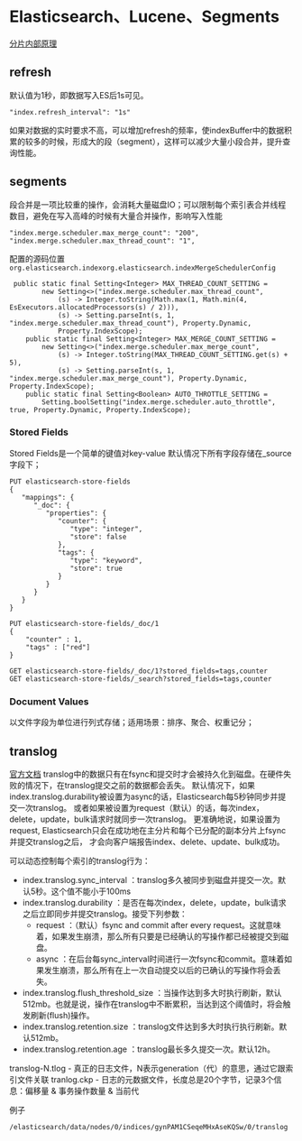 # Elasticsearch、Lucene、Segments   
[分片内部原理](https://www.elastic.co/guide/cn/elasticsearch/guide/current/inside-a-shard.html)


## refresh  
默认值为1秒，即数据写入ES后1s可见。
```
"index.refresh_interval": "1s"
```
如果对数据的实时要求不高，可以增加refresh的频率，使indexBuffer中的数据积累的较多的时候，形成大的段（segment），这样可以减少大量小段合并，提升查询性能。

## segments

段合并是一项比较重的操作，会消耗大量磁盘IO；可以限制每个索引表合并线程数目，避免在写入高峰的时候有大量合并操作，影响写入性能
```
"index.merge.scheduler.max_merge_count": "200",
"index.merge.scheduler.max_thread_count": "1",
```

配置的源码位置  `org.elasticsearch.indexorg.elasticsearch.indexMergeSchedulerConfig`
```
 public static final Setting<Integer> MAX_THREAD_COUNT_SETTING =
        new Setting<>("index.merge.scheduler.max_thread_count",
            (s) -> Integer.toString(Math.max(1, Math.min(4, EsExecutors.allocatedProcessors(s) / 2))),
            (s) -> Setting.parseInt(s, 1, "index.merge.scheduler.max_thread_count"), Property.Dynamic,
            Property.IndexScope);
    public static final Setting<Integer> MAX_MERGE_COUNT_SETTING =
        new Setting<>("index.merge.scheduler.max_merge_count",
            (s) -> Integer.toString(MAX_THREAD_COUNT_SETTING.get(s) + 5),
            (s) -> Setting.parseInt(s, 1, "index.merge.scheduler.max_merge_count"), Property.Dynamic, Property.IndexScope);
    public static final Setting<Boolean> AUTO_THROTTLE_SETTING =
        Setting.boolSetting("index.merge.scheduler.auto_throttle", true, Property.Dynamic, Property.IndexScope);

```
### Stored Fields  
Stored Fields是一个简单的键值对key-value
默认情况下所有字段存储在_source字段下；
```
PUT elasticsearch-store-fields
{
   "mappings": {
      "_doc": {
         "properties": {
            "counter": {
               "type": "integer",
               "store": false       
            },
            "tags": {
               "type": "keyword",
               "store": true     
            }
         }
      }
   }
}
```

```
PUT elasticsearch-store-fields/_doc/1
{
    "counter" : 1,
    "tags" : ["red"]
}
```

```
GET elasticsearch-store-fields/_doc/1?stored_fields=tags,counter  
GET elasticsearch-store-fields/_search?stored_fields=tags,counter
```

###  Document Values  
以文件字段为单位进行列式存储；适用场景：排序、聚合、权重记分；




## translog
[官方文档](https://www.elastic.co/guide/en/elasticsearch/reference/6.4/index-modules-translog.html)
translog中的数据只有在fsync和提交时才会被持久化到磁盘。在硬件失败的情况下，在translog提交之前的数据都会丢失。
默认情况下，如果index.translog.durability被设置为async的话，Elasticsearch每5秒钟同步并提交一次translog。
或者如果被设置为request（默认）的话，每次index，delete，update，bulk请求时就同步一次translog。
更准确地说，如果设置为request, Elasticsearch只会在成功地在主分片和每个已分配的副本分片上fsync并提交translog之后，
才会向客户端报告index、delete、update、bulk成功。

可以动态控制每个索引的translog行为：   
 - index.translog.sync_interval  ：translog多久被同步到磁盘并提交一次。默认5秒。这个值不能小于100ms    
 - index.translog.durability  ：是否在每次index，delete，update，bulk请求之后立即同步并提交translog。接受下列参数：   
    - request  ：（默认）fsync and commit after every request。这就意味着，如果发生崩溃，那么所有只要是已经确认的写操作都已经被提交到磁盘。   
    - async  ：在后台每sync_interval时间进行一次fsync和commit。意味着如果发生崩溃，那么所有在上一次自动提交以后的已确认的写操作将会丢失。    
 - index.translog.flush_threshold_size  ：当操作达到多大时执行刷新，默认512mb。也就是说，操作在translog中不断累积，当达到这个阈值时，将会触发刷新(flush)操作。   
 - index.translog.retention.size  ：translog文件达到多大时执行执行刷新。默认512mb。   
 - index.translog.retention.age  ：translog最长多久提交一次。默认12h。    

translog-N.tlog  - 真正的日志文件，N表示generation（代）的意思，通过它跟索引文件关联
tranlog.ckp - 日志的元数据文件，长度总是20个字节，记录3个信息：偏移量 & 事务操作数量 & 当前代

例子
```
/elasticsearch/data/nodes/0/indices/gynPAM1CSeqeMHxAseKQSw/0/translog
```